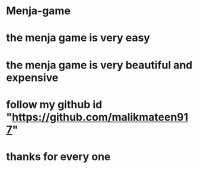 # Menja-game
# the menja game is very easy
# the menja game is very beautiful and expensive
# follow my github id "https://github.com/malikmateen917"
# thanks for every one
